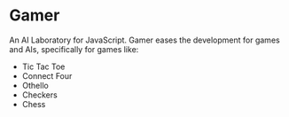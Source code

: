 # Gamer
An AI Laboratory for JavaScript. Gamer eases the development for games and AIs, specifically for games like:

- Tic Tac Toe
- Connect Four
- Othello
- Checkers
- Chess
